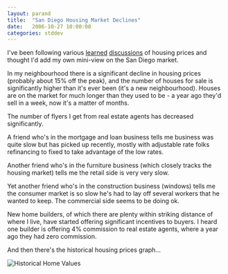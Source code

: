 ```yaml
---
layout: parand
title:  "San Diego Housing Market Declines"
date:   2006-10-27 10:00:00
categories: stddev
---
```

I've been following various [learned](/web/20101222050523/http://www.econbrowser.com/archives/2006/10/more_evidence_t.html) [discussions](/web/20101222050523/http://apnews.myway.com/article/20061026/D8L0GI9O0.html) of housing prices and thought I'd add my own mini-view on the San Diego market.

In my neighbourhood there is a significant decline in housing prices \(probably about 15% off the peak\), and the number of houses for sale is significantly higher than it's ever been \(it's a new neighbourhood\). Houses are on the market for much longer than they used to be - a year ago they'd sell in a week, now it's a matter of months.

The number of flyers I get from real estate agents has decreased significantly.

A friend who's in the mortgage and loan business tells me business was quite slow but has picked up recently, mostly with adjustable rate folks refinancing to fixed to take advantage of the low rates.

Another friend who's in the furniture business \(which closely tracks the housing market\) tells me the retail side is very very slow.

Yet another friend who's in the construction business \(windows\) tells me the consumer market is so slow he's had to lay off several workers that he wanted to keep. The commercial side seems to be doing ok.

New home builders, of which there are plenty within striking distance of where I live, have started offering significant incentives to buyers. I heard one builder is offering 4% commission to real estate agents, where a year ago they had zero commission.

And then there's the historical housing prices graph…

![Historical Home Values](/web/20101222050523im_/http://graphics8.nytimes.com/images/2006/08/26/weekinreview/27leon_graph2.large.gif)
